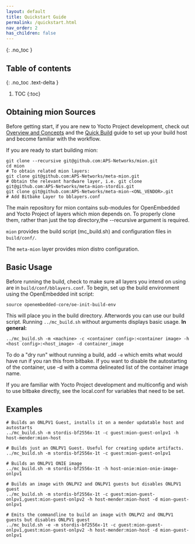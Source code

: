 ```yaml
---
layout: default
title: Quickstart Guide
permalink: /quickstart.html
nav_order: 2
has_children: false
---
```


{: .no_toc }

## Table of contents

{: .no_toc .text-delta }

1. TOC
{:toc}

<!-- ### Table of Contents

[Obtaining Mion](#obtaining-mion-sources)

[Basic Usage](#basic-usage) -->

## Obtaining mion Sources

Before getting start, if you are new to Yocto Project development, check out [Overview and Concepts](https://www.yoctoproject.org/docs/3.1.3/overview-manual/overview-manual.html) and the [Quick Build](https://www.yoctoproject.org/docs/3.1.3/brief-yoctoprojectqs/brief-yoctoprojectqs.html)
guide to set up your build host and become familiar with the workflow.

If you are ready to start building mion:

```shell
git clone --recursive git@github.com:APS-Networks/mion.git
cd mion
# To obtain related mion layers:
git clone git@github.com:APS-Networks/meta-mion.git
# Obtain the relevant hardware layer, i.e. git clone git@github.com:APS-Networks/meta-mion-stordis.git
git clone git@github.com:APS-Networks/meta-mion-<ONL_VENDOR>.git
# Add Bitbake Layer to bblayers.conf
```

The main repository for mion contains sub-modules for OpenEmbedded and Yocto Project
 of layers which mion depends on. To properly clone them, rather than just the top directory,the --recursive argument is required.

`mion` provides the build script (mc_build.sh) and configuration files in `build/conf/`.

The `meta-mion` layer provides mion distro configuration.

## Basic Usage

Before running the build, check to make sure all layers you intend on using are in `build/conf/bblayers.conf`.
To begin, set up the build environment using the OpenEmbedded init script:

```shell
source openembedded-core/oe-init-build-env
```

This will place you in the build directory.
Afterwords you can use our build script. Running `../mc_build.sh` without
arguments displays basic usage. **In general:**

```shell
../mc_build.sh -m <machine> -c <container config>:<container image> -h <host config>:<host_image> -d container_image
```

To do a "dry run" without running a build, add `-e` which emits what would have run if you ran this from bitbake.
If you want to disable the autostarting of the container, use -d with a comma delineated list of the container image name.

If you are familiar with Yocto Project development and multiconfig and wish to use bitbake directly, see the local.conf for variables that need to be set.

## Examples

```shell
# Builds an ONLPV1 Guest, installs it on a mender updatable host and autostarts
../mc_build.sh -m stordis-bf2556x-1t -c guest:mion-guest-onlpv1 -h host-mender:mion-host

# Builds just an ONLPV1 Guest. Useful for creating update artifacts.
../mc_build.sh -m stordis-bf2556x-1t -c guest:mion-guest-onlpv1

# Builds an ONLPV1 ONIE image
../mc_build.sh -m stordis-bf2556x-1t -h host-onie:mion-onie-image-onlpv1

# Builds an image with ONLPV2 and ONLPV1 guests but disables ONLPV1 guest
../mc_build.sh -m stordis-bf2556x-1t -c guest:mion-guest-onlpv1,guest:mion-guest-onlpv2 -h host-mender:mion-host -d mion-guest-onlpv1

# Emits the commandline to build an image with ONLPV2 and ONLPV1 guests but disables ONLPV1 guest
../mc_build.sh -e -m stordis-bf2556x-1t -c guest:mion-guest-onlpv1,guest:mion-guest-onlpv2 -h host-mender:mion-host -d mion-guest-onlpv1
```
